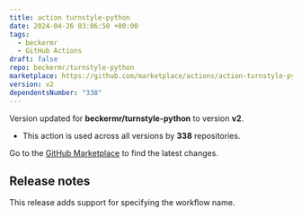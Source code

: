 ```yaml
---
title: action turnstyle-python
date: 2024-04-26 03:06:50 +00:00
tags:
  - beckermr
  - GitHub Actions
draft: false
repo: beckermr/turnstyle-python
marketplace: https://github.com/marketplace/actions/action-turnstyle-python
version: v2
dependentsNumber: "338"
---
```



Version updated for **beckermr/turnstyle-python** to version **v2**.
- This action is used across all versions by **338** repositories.

Go to the [GitHub Marketplace](https://github.com/marketplace/actions/action-turnstyle-python) to find the latest changes.

## Release notes

This release adds support for specifying the workflow name.
